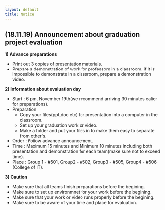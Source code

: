 ```yaml
---
layout: default
title: Notice
---
```


## (18.11.19) Announcement about graduation project evaluation

**1) Advance preparations**
  * Print out 3 copies of presentation materials. 
  * Prepare a demonstration of work for professors in a classroom. if it is impossible to demonstrate in a classroom, prepare a demonstration video. 

**2) Information about evaluation day**
  * Start : 6 pm, November 19th(we recommend arriving 30 minutes ealier for preparations).
  * Preparation
     - Copy your files(ppt,doc etc) for presentation into a computer in the classroom.
     - Set up your graduation work or video.
     - Make a folder and put your files in to make them easy to separate from other's.
  * Order : Follow advance announcement.
  * Time : Maximum 15 minutes and Minimum 10 minutes including both presentation and demonstration for each team(make sure not to exceed time).
  * Place : Group 1 - #501, Group2 - #502, Group3 - #505, Group4 - #506 (College of IT). 

**3) Caution**
  * Make sure that all teams finish preparations before the begining.
  * Make sure to set up environmnet for your work before the begining.
  * Make sure that your work or video runs properly before the begining. 
  * Make sure to be aware of your time and place for evaluation.

